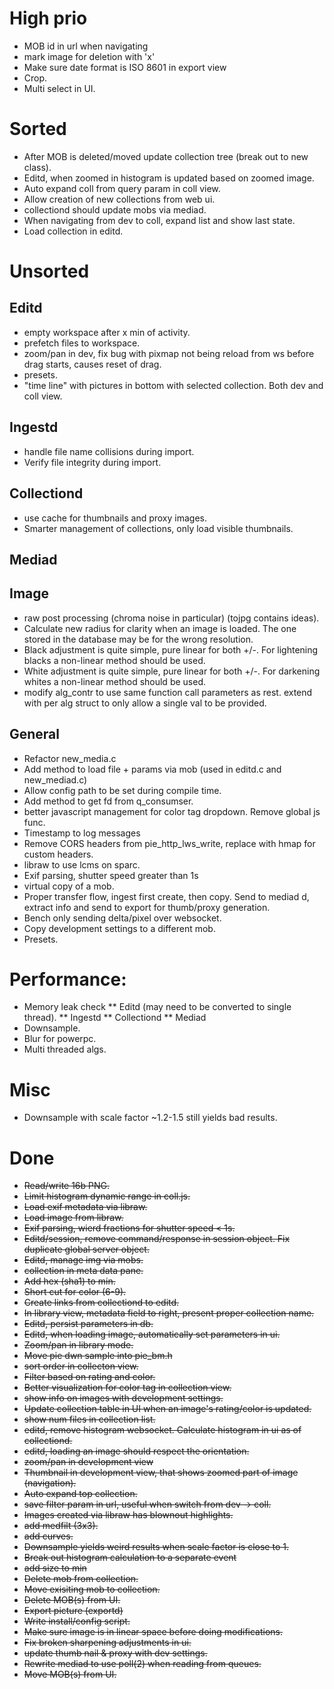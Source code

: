 # High prio
* MOB id in url when navigating
* mark image for deletion with 'x'
* Make sure date format is ISO 8601 in export view
* Crop.
* Multi select in UI.

# Sorted
* After MOB is deleted/moved update collection tree (break out to new
  class).
* Editd, when zoomed in histogram is updated based on zoomed image.
* Auto expand coll from query param in coll view.
* Allow creation of new collections from web ui.
* collectiond should update mobs via mediad.
* When navigating from dev to coll, expand list and show last state.
* Load collection in editd.

# Unsorted

## Editd
* empty workspace after x min of activity.
* prefetch files to workspace.
* zoom/pan in dev, fix bug with pixmap not being reload from ws before
  drag starts, causes reset of drag.
* presets.
* "time line" with pictures in bottom with selected collection. Both
  dev and coll view.

## Ingestd
* handle file name collisions during import.
* Verify file integrity during import.

## Collectiond
* use cache for thumbnails and proxy images.
* Smarter management of collections, only load visible thumbnails.

## Mediad

## Image
* raw post processing (chroma noise in particular) (tojpg contains ideas).
* Calculate new radius for clarity when an image is loaded. The one
  stored in the database may be for the wrong resolution.
* Black adjustment is quite simple, pure linear for both +/-. For
  lightening blacks a non-linear method should be used.
* White adjustment is quite simple, pure linear for both +/-. For
  darkening whites a non-linear method should be used.
* modify alg_contr to use same function call parameters as rest.
  extend with per alg struct to only allow a single val to be provided.

## General
* Refactor new_media.c
* Add method to load file + params via mob (used in editd.c and new_mediad.c)
* Allow config path to be set during compile time.
* Add method to get fd from q_consumser.
* better javascript management for color tag dropdown. Remove global
  js func.
* Timestamp to log messages
* Remove CORS headers from pie_http_lws_write, replace with hmap for
  custom headers.
* libraw to use lcms on sparc.
* Exif parsing, shutter speed greater than 1s
* virtual copy of a mob.
* Proper transfer flow, ingest first create, then copy. Send to mediad
  d, extract info and send to export for thumb/proxy generation.
* Bench only sending delta/pixel over websocket.
* Copy development settings to a different mob.
* Presets.

# Performance:
* Memory leak check
** Editd (may need to be converted to single thread).
** Ingestd
** Collectiond
** Mediad
* Downsample.
* Blur for powerpc.
* Multi threaded algs.

# Misc
* Downsample with scale factor ~1.2-1.5 still yields bad results.

# Done

* ~~Read/write 16b PNG.~~
* ~~Limit histogram dynamic range in coll.js.~~
* ~~Load exif metadata via libraw.~~
* ~~Load image from libraw.~~
* ~~Exif parsing, wierd fractions for shutter speed < 1s.~~
* ~~Editd/session, remove command/response in session object.
  Fix duplicate global server object.~~
* ~~Editd, manage img via mobs.~~
* ~~collection in meta data pane.~~
* ~~Add hex (sha1) to min.~~
* ~~Short cut for color (6-9).~~
* ~~Create links from collectiond to editd.~~
* ~~In library view, metadata field to right, present proper collection
  name.~~
* ~~Editd, persist parameters in db.~~
* ~~Editd, when loading image, automatically set parameters in ui.~~
* ~~Zoom/pan in library mode.~~
* ~~Move pie dwn sample into pie_bm.h~~
* ~~sort order in collecton view.~~
* ~~Filter based on rating and color.~~
* ~~Better visualization for color tag in collection view.~~
* ~~show info on images with development settings.~~
* ~~Update collection table in UI when an image's rating/color is updated.~~
* ~~show num files in collection list.~~
* ~~editd, remove histogram websocket. Calculate histogram in ui as of
  collectiond.~~
* ~~editd, loading an image should respect the orientation.~~
* ~~zoom/pan in development view~~
* ~~Thumbnail in development view, that shows zoomed part of image (navigation).~~
* ~~Auto expand top collection.~~
* ~~save filter param in url, useful when switch from dev -> coll.~~
* ~~Images created via libraw has blownout highlights.~~
* ~~add medfilt (3x3).~~
* ~~add curves.~~
* ~~Downsample yields weird results when scale factor is close to 1.~~
* ~~Break out histogram calculation to a separate event~~
* ~~add size to min~~
* ~~Delete mob from collection.~~
* ~~Move exisiting mob to collection.~~
* ~~Delete MOB(s) from UI.~~
* ~~Export picture (exportd)~~
* ~~Write install/config script.~~
* ~~Make sure image is in linear space before doing modifications.~~
* ~~Fix broken sharpening adjustments in ui.~~
* ~~update thumb nail & proxy with dev settings.~~
* ~~Rewrite mediad to use poll(2) when reading from queues.~~
* ~~Move MOB(s) from UI.~~
